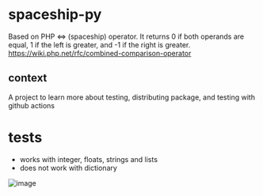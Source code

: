 # spaceship-py
Based on PHP &lt;=> (spaceship) operator. It returns 0 if both operands are equal, 1 if the left is greater, and -1 if the right is greater. 
https://wiki.php.net/rfc/combined-comparison-operator

## context
A project to learn more about testing, distributing package, and testing with github actions

# tests
- works with integer, floats, strings and lists
- does not work with dictionary

![image](https://user-images.githubusercontent.com/70811340/149705012-63057e63-5df4-4c16-9010-fd5677ef55c5.png)



